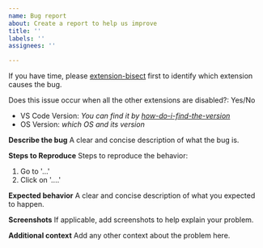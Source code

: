 ```yaml
---
name: Bug report
about: Create a report to help us improve
title: ''
labels: ''
assignees: ''

---
```


<!-- Troubleshooting -->
If you have time, please [extension-bisect](https://code.visualstudio.com/blogs/2021/02/16/extension-bisect) first to identify which extension causes the bug.

Does this issue occur when all the other extensions are disabled?: Yes/No
-   VS Code Version: *You can find it by* [*how-do-i-find-the-version*](https://code.visualstudio.com/docs/supporting/FAQ#_how-do-i-find-the-version)
-   OS Version: *which OS and its version*

**Describe the bug**
A clear and concise description of what the bug is.

**Steps to Reproduce**
Steps to reproduce the behavior:
1. Go to '...'
2. Click on '....'

**Expected behavior**
A clear and concise description of what you expected to happen.

**Screenshots**
If applicable, add screenshots to help explain your problem.

**Additional context**
Add any other context about the problem here.
